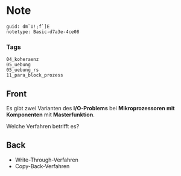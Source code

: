 # Note
```
guid: dm`U!;f`]E
notetype: Basic-d7a3e-4ce08
```

### Tags
```
04_koheraenz
05_uebung
05_uebung_rs
11_para_block_prozess
```

## Front
Es gibt zwei Varianten des <b>I/O-Problems</b> bei
<b>Mikroprozessoren mit Komponenten</b> mit <b>Masterfunktion</b>.
<div>
  Welche Verfahren betrifft es?
</div>

## Back
<ul>
  <li>
    <div>
      Write-Through-Verfahren
    </div>
  <li>
    <div>
      Copy-Back-Verfahren
    </div>
</ul>
